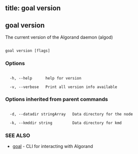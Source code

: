 title: goal version
---
## goal version



The current version of the Algorand daemon (algod)



```

goal version [flags]

```



### Options



```

  -h, --help      help for version

  -v, --verbose   Print all version info available

```



### Options inherited from parent commands



```

  -d, --datadir stringArray   Data directory for the node

  -k, --kmddir string         Data directory for kmd

```



### SEE ALSO



* [goal](../../goal/goal/)	 - CLI for interacting with Algorand



